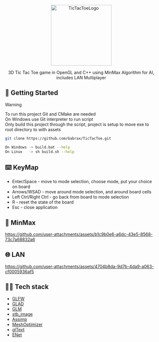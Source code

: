  <p align="center">
    <img src="https://github.com/user-attachments/assets/85913b55-2e9e-4ac9-9420-e1818a095fe3" alt="TicTacToeLogo" width="200"/>
</p>

<p align="center"> 3D Tic Tac Toe game in OpenGL and C++ using MinMax Algorithm for AI, includes LAN Multiplayer </p>

## 🚀 Getting Started
> [!WARNING]
> To run this project Git and CMake are needed<br>
> On Windows use Git interpreter to run script<br>
> Only build this project through the script, project is setup to move exe to root directory to with assets

```bash
git clone https://github.com/Gabrax/TicTacToe.git
```
```bash
On Windows -> build.bat --help
On Linux   -> sh build.sh --help
```

## ⌨️ KeyMap
- Enter/Space - move to mode selection, choose mode, put your choice on board
- Arrows/WSAD - move around mode selection, and around board cells
- Left Ctrl/Right Ctrl - go back from board to mode selection
- R - reset the state of the board
- Esc - close application

## 🤖 MinMax
https://github.com/user-attachments/assets/b1c9b0e6-a6dc-43e5-8568-73c7a68832a6
## 🌐 LAN
https://github.com/user-attachments/assets/4704b8da-9d7b-4da9-a063-cf0005936af5

## 👨‍💻 Tech stack
- [GLFW](https://github.com/glfw/glfw)
- [GLAD](https://github.com/Dav1dde/glad)
- [GLM](https://github.com/g-truc/glm)
- [stb_image](https://github.com/nothings/stb/blob/master/stb_image.h)
- [Assimp](https://github.com/assimp/assimp)
- [MeshOptimizer](https://github.com/zeux/meshoptimizer)
- [glText](https://github.com/vallentin/glText)
- [ENet](https://github.com/zpl-c/enet)




